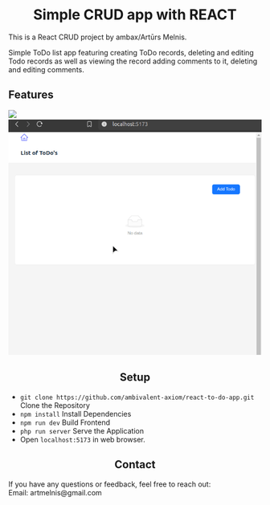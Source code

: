 <h1 align="center">Simple CRUD app with REACT</h1>

<p align="center">

This is a React CRUD project by ambax/Artūrs Melnis.

Simple ToDo list app featuring creating ToDo records, deleting and editing Todo records as well as viewing the record adding comments to it, deleting and editing comments.
</p>

<h2>Features</h2>
<img src="https://img.icons8.com/?size=100&id=uJM6fQYqDaZK&format=png&color=000000">

<img src="to-do-app.gif"/>

<h2 align="center">Setup</h2>

- ```git clone https://github.com/ambivalent-axiom/react-to-do-app.git``` Clone the Repository
- ```npm install``` Install Dependencies
- ```npm run dev``` Build Frontend
- ```php run server``` Serve the Application
- Open ```localhost:5173``` in web browser.

<h2 align="center">Contact</h2>
If you have any questions or feedback, feel free to reach out:<br>
Email: artmelnis@gmail.com
